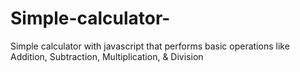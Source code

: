 # Simple-calculator-
Simple calculator with javascript that performs basic operations like Addition, Subtraction, Multiplication, &amp; Division
